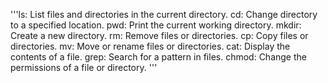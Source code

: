 '''ls: List files and directories in the current directory.
cd: Change directory to a specified location.
pwd: Print the current working directory.
mkdir: Create a new directory.
rm: Remove files or directories.
cp: Copy files or directories.
mv: Move or rename files or directories.
cat: Display the contents of a file.
grep: Search for a pattern in files.
chmod: Change the permissions of a file or directory.
'''
